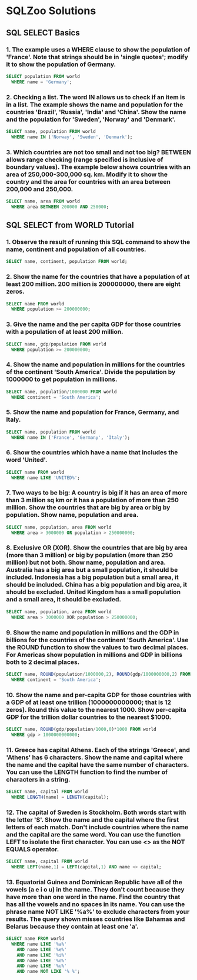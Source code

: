 
# SQLZoo Solutions

## SQL SELECT Basics

### 1. The example uses a WHERE clause to show the population of 'France'. Note that strings should be in 'single quotes'; modify it to show the population of Germany.
```sql
SELECT population FROM world
  WHERE name = 'Germany';
```

### 2. Checking a list. The word IN allows us to check if an item is in a list. The example shows the name and population for the countries 'Brazil', 'Russia', 'India' and 'China'. Show the name and the population for 'Sweden', 'Norway' and 'Denmark'.
```sql
SELECT name, population FROM world
  WHERE name IN ('Norway', 'Sweden', 'Denmark');
```

### 3. Which countries are not too small and not too big? BETWEEN allows range checking (range specified is inclusive of boundary values). The example below shows countries with an area of 250,000-300,000 sq. km. Modify it to show the country and the area for countries with an area between 200,000 and 250,000.
```sql
SELECT name, area FROM world
  WHERE area BETWEEN 200000 AND 250000;
```

## SQL SELECT from WORLD Tutorial

### 1. Observe the result of running this SQL command to show the name, continent and population of all countries.
```sql
SELECT name, continent, population FROM world;
```

### 2. Show the name for the countries that have a population of at least 200 million. 200 million is 200000000, there are eight zeros.
```sql
SELECT name FROM world
  WHERE population >= 200000000;
```

### 3. Give the name and the per capita GDP for those countries with a population of at least 200 million.
```sql
SELECT name, gdp/population FROM world 
  WHERE population >= 200000000;
```

### 4. Show the name and population in millions for the countries of the continent 'South America'. Divide the population by 1000000 to get population in millions.
```sql
SELECT name, population/1000000 FROM world 
  WHERE continent = 'South America';
```

### 5. Show the name and population for France, Germany, and Italy.
```sql
SELECT name, population FROM world 
  WHERE name IN ('France', 'Germany', 'Italy');
```

### 6. Show the countries which have a name that includes the word 'United'.
```sql
SELECT name FROM world 
  WHERE name LIKE 'UNITED%';
```

### 7. Two ways to be big: A country is big if it has an area of more than 3 million sq km or it has a population of more than 250 million. Show the countries that are big by area or big by population. Show name, population and area.
```sql
SELECT name, population, area FROM world 
  WHERE area > 3000000 OR population > 250000000;
```

### 8. Exclusive OR (XOR). Show the countries that are big by area (more than 3 million) or big by population (more than 250 million) but not both. Show name, population and area. Australia has a big area but a small population, it should be included. Indonesia has a big population but a small area, it should be included. China has a big population and big area, it should be excluded. United Kingdom has a small population and a small area, it should be excluded.
```sql
SELECT name, population, area FROM world 
  WHERE area > 3000000 XOR population > 250000000;
```

### 9. Show the name and population in millions and the GDP in billions for the countries of the continent 'South America'. Use the ROUND function to show the values to two decimal places. For Americas show population in millions and GDP in billions both to 2 decimal places.
```sql
SELECT name, ROUND(population/1000000,2), ROUND(gdp/1000000000,2) FROM world 
  WHERE continent = 'South America';
```

### 10. Show the name and per-capita GDP for those countries with a GDP of at least one trillion (1000000000000; that is 12 zeros). Round this value to the nearest 1000. Show per-capita GDP for the trillion dollar countries to the nearest $1000.
```sql
SELECT name, ROUND(gdp/population/1000,0)*1000 FROM world 
  WHERE gdp > 1000000000000;
```

### 11. Greece has capital Athens. Each of the strings 'Greece', and 'Athens' has 6 characters. Show the name and capital where the name and the capital have the same number of characters. You can use the LENGTH function to find the number of characters in a string.
```sql
SELECT name, capital FROM world
  WHERE LENGTH(name) = LENGTH(capital);
```

### 12. The capital of Sweden is Stockholm. Both words start with the letter 'S'. Show the name and the capital where the first letters of each match. Don't include countries where the name and the capital are the same word. You can use the function LEFT to isolate the first character. You can use <> as the NOT EQUALS operator.
```sql
SELECT name, capital FROM world
  WHERE LEFT(name,1) = LEFT(capital,1) AND name <> capital;
```

### 13. Equatorial Guinea and Dominican Republic have all of the vowels (a e i o u) in the name. They don't count because they have more than one word in the name. Find the country that has all the vowels and no spaces in its name. You can use the phrase name NOT LIKE '%a%' to exclude characters from your results. The query shown misses countries like Bahamas and Belarus because they contain at least one 'a'.
```sql
SELECT name FROM world
  WHERE name LIKE '%a%'
    AND name LIKE '%e%'
    AND name LIKE '%i%'
    AND name LIKE '%o%'
    AND name LIKE '%u%'
    AND name NOT LIKE '% %';
```

